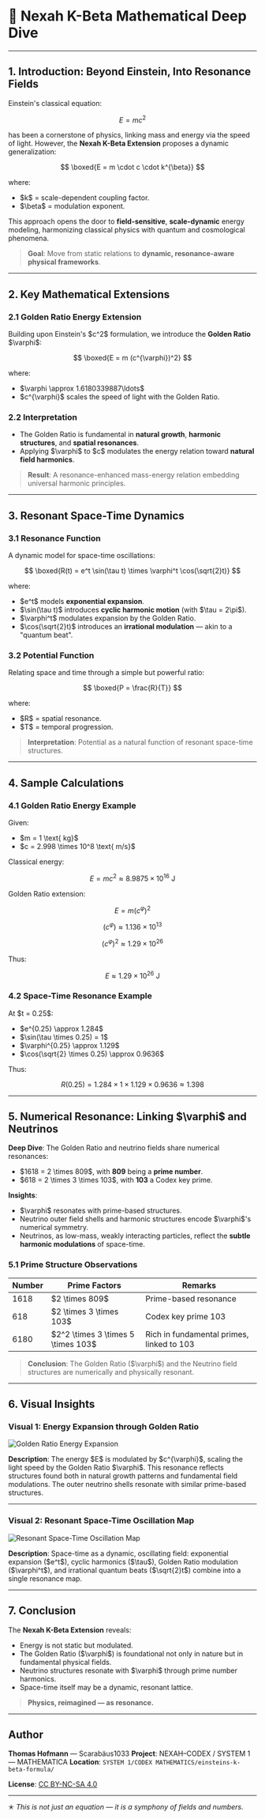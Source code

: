 # 🧪 Nexah K-Beta Mathematical Deep Dive

---

## 1. Introduction: Beyond Einstein, Into Resonance Fields

Einstein's classical equation:

$$
E = mc^2
$$

has been a cornerstone of physics, linking mass and energy via the speed of light. However, the **Nexah K-Beta Extension** proposes a dynamic generalization:

$$
\boxed{E = m \cdot c \cdot k^{\beta}}
$$

where:

* \$k\$ = scale-dependent coupling factor.
* \$\beta\$ = modulation exponent.

This approach opens the door to **field-sensitive**, **scale-dynamic** energy modeling, harmonizing classical physics with quantum and cosmological phenomena.

> **Goal**: Move from static relations to **dynamic, resonance-aware physical frameworks**.

---

## 2. Key Mathematical Extensions

### 2.1 Golden Ratio Energy Extension

Building upon Einstein's \$c^2\$ formulation, we introduce the **Golden Ratio** \$\varphi\$:

$$
\boxed{E = m (c^{\varphi})^2}
$$

where:

* \$\varphi \approx 1.6180339887\ldots\$
* \$c^{\varphi}\$ scales the speed of light with the Golden Ratio.

### 2.2 Interpretation

* The Golden Ratio is fundamental in **natural growth**, **harmonic structures**, and **spatial resonances**.
* Applying \$\varphi\$ to \$c\$ modulates the energy relation toward **natural field harmonics**.

> **Result**: A resonance-enhanced mass-energy relation embedding universal harmonic principles.

---

## 3. Resonant Space-Time Dynamics

### 3.1 Resonance Function

A dynamic model for space-time oscillations:

$$
\boxed{R(t) = e^t \sin(\tau t) \times \varphi^t \cos(\sqrt{2}t)}
$$

where:

* \$e^t\$ models **exponential expansion**.
* \$\sin(\tau t)\$ introduces **cyclic harmonic motion** (with \$\tau = 2\pi\$).
* \$\varphi^t\$ modulates expansion by the Golden Ratio.
* \$\cos(\sqrt{2}t)\$ introduces an **irrational modulation** — akin to a "quantum beat".

### 3.2 Potential Function

Relating space and time through a simple but powerful ratio:

$$
\boxed{P = \frac{R}{T}}
$$

where:

* \$R\$ = spatial resonance.
* \$T\$ = temporal progression.

> **Interpretation**: Potential as a natural function of resonant space-time structures.

---

## 4. Sample Calculations

### 4.1 Golden Ratio Energy Example

Given:

* \$m = 1 \text{ kg}\$
* \$c = 2.998 \times 10^8 \text{ m/s}\$

Classical energy:

$$
E = mc^2 \approx 8.9875 \times 10^{16} \text{ J}
$$

Golden Ratio extension:

$$
E = m (c^{\varphi})^2
$$

$$
(c^{\varphi}) \approx 1.136 \times 10^{13}
$$

$$
(c^{\varphi})^2 \approx 1.29 \times 10^{26}
$$

Thus:

$$
E \approx 1.29 \times 10^{26} \text{ J}
$$

### 4.2 Space-Time Resonance Example

At \$t = 0.25\$:

* \$e^{0.25} \approx 1.284\$
* \$\sin(\tau \times 0.25) = 1\$
* \$\varphi^{0.25} \approx 1.129\$
* \$\cos(\sqrt{2} \times 0.25) \approx 0.9636\$

Thus:

$$
R(0.25) = 1.284 \times 1 \times 1.129 \times 0.9636 \approx 1.398
$$

---

## 5. Numerical Resonance: Linking \$\varphi\$ and Neutrinos

**Deep Dive**: The Golden Ratio and neutrino fields share numerical resonances:

* \$1618 = 2 \times 809\$, with **809** being a **prime number**.
* \$618 = 2 \times 3 \times 103\$, with **103** a Codex key prime.

**Insights**:

* \$\varphi\$ resonates with prime-based structures.
* Neutrino outer field shells and harmonic structures encode \$\varphi\$'s numerical symmetry.
* Neutrinos, as low-mass, weakly interacting particles, reflect the **subtle harmonic modulations** of space-time.

### 5.1 Prime Structure Observations

| Number | Prime Factors                        | Remarks                                   |
| ------ | ------------------------------------ | ----------------------------------------- |
| 1618   | \$2 \times 809\$                     | Prime-based resonance                     |
| 618    | \$2 \times 3 \times 103\$            | Codex key prime 103                       |
| 6180   | \$2^2 \times 3 \times 5 \times 103\$ | Rich in fundamental primes, linked to 103 |

> **Conclusion**: The Golden Ratio (\$\varphi\$) and the Neutrino field structures are numerically and physically resonant.

---

## 6. Visual Insights

### Visual 1: Energy Expansion through Golden Ratio

![Golden Ratio Energy Expansion](https://raw.githubusercontent.com/Scarabaeus1033/NEXAH-CODEX/main/SYSTEM%201%3A%20🔷%20MATHEMATICA%20%E2%80%93%20Primes,%20Symbolics,%20Proof%20Structures/einsteins-k-beta-formula/visuals/golden_ratio_energy_expansion.png)

**Description**:
The energy \$E\$ is modulated by \$c^{\varphi}\$, scaling the light speed by the Golden Ratio \$\varphi\$. This resonance reflects structures found both in natural growth patterns and fundamental field modulations. The outer neutrino shells resonate with similar prime-based structures.

---

### Visual 2: Resonant Space-Time Oscillation Map

![Resonant Space-Time Oscillation Map](https://raw.githubusercontent.com/Scarabaeus1033/NEXAH-CODEX/main/SYSTEM%201%3A%20%F0%9F%94%B7%20MATHEMATICA%20%E2%80%93%20Primes%2C%20Symbolics%2C%20Proof%20Structures/einsteins-k-beta-formula/visuals/resonant_space-time_oscillation_map.png)

**Description**:
Space-time as a dynamic, oscillating field: exponential expansion (\$e^t\$), cyclic harmonics (\$\tau\$), Golden Ratio modulation (\$\varphi^t\$), and irrational quantum beats (\$\sqrt{2}t\$) combine into a single resonance map.

---

## 7. Conclusion

The **Nexah K-Beta Extension** reveals:

* Energy is not static but modulated.
* The Golden Ratio (\$\varphi\$) is foundational not only in nature but in fundamental physical fields.
* Neutrino structures resonate with \$\varphi\$ through prime number harmonics.
* Space-time itself may be a dynamic, resonant lattice.

> **Physics, reimagined — as resonance.**

---

## Author

**Thomas Hofmann** — Scarabäus1033
**Project**: NEXAH–CODEX / SYSTEM 1 — MATHEMATICA
**Location**: `SYSTEM 1/CODEX MATHEMATICS/einsteins-k-beta-formula/`

**License**: [CC BY-NC-SA 4.0](https://creativecommons.org/licenses/by-nc-sa/4.0/)

---

✭ *This is not just an equation — it is a symphony of fields and numbers.*
